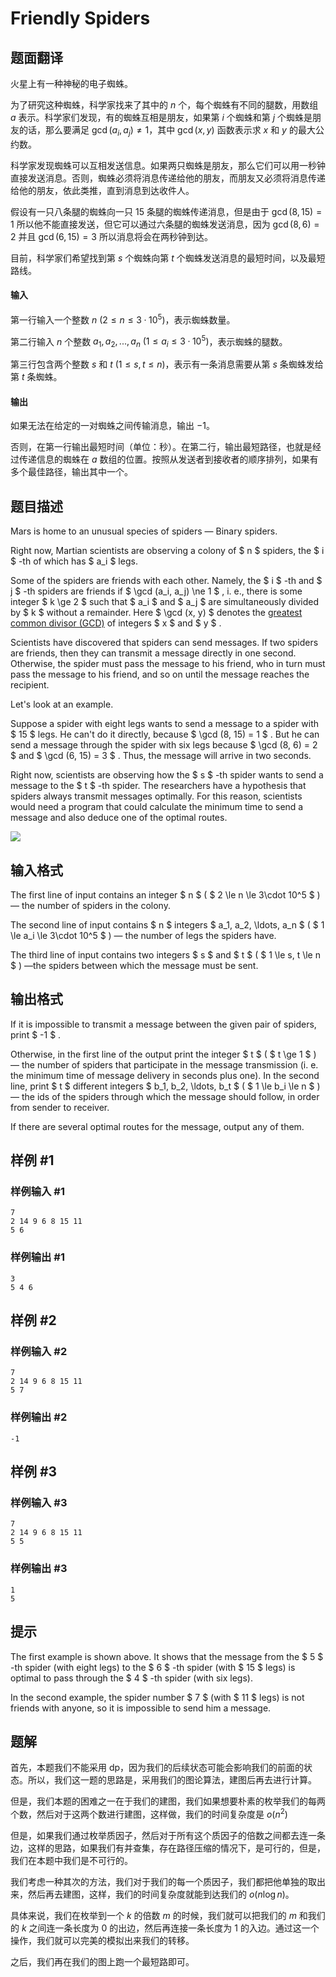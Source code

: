 # Friendly Spiders

## 题面翻译

火星上有一种神秘的电子蜘蛛。

为了研究这种蜘蛛，科学家找来了其中的 $n$ 个，每个蜘蛛有不同的腿数，用数组 $a$ 表示。科学家们发现，有的蜘蛛互相是朋友，如果第 $i$ 个蜘蛛和第 $j$ 个蜘蛛是朋友的话，那么要满足 $\operatorname{gcd}(a_{i},a_{j})≠1$，其中 $\operatorname{gcd}(x,y)$ 函数表示求 $x$ 和 $y$ 的最大公约数。

科学家发现蜘蛛可以互相发送信息。如果两只蜘蛛是朋友，那么它们可以用一秒钟直接发送消息。否则，蜘蛛必须将消息传递给他的朋友，而朋友又必须将消息传递给他的朋友，依此类推，直到消息到达收件人。

假设有一只八条腿的蜘蛛向一只 $15$ 条腿的蜘蛛传递消息，但是由于 $\operatorname{gcd}(8,15)=1$ 所以他不能直接发送，但它可以通过六条腿的蜘蛛发送消息，因为 $\operatorname{gcd}(8,6)=2$ 并且 $\operatorname{gcd}(6,15)=3$ 所以消息将会在两秒钟到达。

目前，科学家们希望找到第 $s$ 个蜘蛛向第 $t$ 个蜘蛛发送消息的最短时间，以及最短路线。

#### 输入

第一行输入一个整数 $n$ $(2\le n \le 3·10^5)$，表示蜘蛛数量。

第二行输入 $n$ 个整数 $a_{1},a_{2},...,a_{n}$ $(1\le a_{i} \le 3·10^5)$，表示蜘蛛的腿数。

第三行包含两个整数 $s$ 和 $t$ $(1\le s,t\le n)$，表示有一条消息需要从第 $s$ 条蜘蛛发给第 $t$ 条蜘蛛。

#### 输出
如果无法在给定的一对蜘蛛之间传输消息，输出 $-1$。

否则，在第一行输出最短时间（单位：秒）。在第二行，输出最短路径，也就是经过传递信息的蜘蛛在 $a$ 数组的位置。按照从发送者到接收者的顺序排列，如果有多个最佳路径，输出其中一个。

## 题目描述

Mars is home to an unusual species of spiders — Binary spiders.

Right now, Martian scientists are observing a colony of $ n $ spiders, the $ i $ -th of which has $ a_i $ legs.

Some of the spiders are friends with each other. Namely, the $ i $ -th and $ j $ -th spiders are friends if $ \gcd (a_i, a_j) \ne 1 $ , i. e., there is some integer $ k \ge 2 $ such that $ a_i $ and $ a_j $ are simultaneously divided by $ k $ without a remainder. Here $ \gcd (x, y) $ denotes the [greatest common divisor (GCD)](https://en.wikipedia.org/wiki/Greatest_common_divisor) of integers $ x $ and $ y $ .

Scientists have discovered that spiders can send messages. If two spiders are friends, then they can transmit a message directly in one second. Otherwise, the spider must pass the message to his friend, who in turn must pass the message to his friend, and so on until the message reaches the recipient.

Let's look at an example.

Suppose a spider with eight legs wants to send a message to a spider with $ 15 $ legs. He can't do it directly, because $ \gcd (8, 15) = 1 $ . But he can send a message through the spider with six legs because $ \gcd (8, 6) = 2 $ and $ \gcd (6, 15) = 3 $ . Thus, the message will arrive in two seconds.

Right now, scientists are observing how the $ s $ -th spider wants to send a message to the $ t $ -th spider. The researchers have a hypothesis that spiders always transmit messages optimally. For this reason, scientists would need a program that could calculate the minimum time to send a message and also deduce one of the optimal routes.

 ![](https://cdn.luogu.com.cn/upload/vjudge_pic/CF1775D/cbd40cc2068feef6a151db4f398da64f76e37f80.png)

## 输入格式

The first line of input contains an integer $ n $ ( $ 2 \le n \le 3\cdot 10^5 $ ) — the number of spiders in the colony.

The second line of input contains $ n $ integers $ a_1, a_2, \ldots, a_n $ ( $ 1 \le a_i \le 3\cdot 10^5 $ ) — the number of legs the spiders have.

The third line of input contains two integers $ s $ and $ t $ ( $ 1 \le s, t \le n $ ) —the spiders between which the message must be sent.

## 输出格式

If it is impossible to transmit a message between the given pair of spiders, print $ -1 $ .

Otherwise, in the first line of the output print the integer $ t $ ( $ t \ge 1 $ ) — the number of spiders that participate in the message transmission (i. e. the minimum time of message delivery in seconds plus one). In the second line, print $ t $ different integers $ b_1, b_2, \ldots, b_t $ ( $ 1 \le b_i \le n $ ) — the ids of the spiders through which the message should follow, in order from sender to receiver.

If there are several optimal routes for the message, output any of them.

## 样例 #1

### 样例输入 #1

```
7
2 14 9 6 8 15 11
5 6
```

### 样例输出 #1

```
3
5 4 6
```

## 样例 #2

### 样例输入 #2

```
7
2 14 9 6 8 15 11
5 7
```

### 样例输出 #2

```
-1
```

## 样例 #3

### 样例输入 #3

```
7
2 14 9 6 8 15 11
5 5
```

### 样例输出 #3

```
1
5
```

## 提示

The first example is shown above. It shows that the message from the $ 5 $ -th spider (with eight legs) to the $ 6 $ -th spider (with $ 15 $ legs) is optimal to pass through the $ 4 $ -th spider (with six legs).

In the second example, the spider number $ 7 $ (with $ 11 $ legs) is not friends with anyone, so it is impossible to send him a message.

## 题解
首先，本题我们不能采用 dp，因为我们的后续状态可能会影响我们的前面的状态。所以，我们这一题的思路是，采用我们的图论算法，建图后再去进行计算。

但是，我们本题的困难之一在于我们的建图，我们如果想要朴素的枚举我们的每两个数，然后对于这两个数进行建图，这样做，我们的时间复杂度是 $o(n^2)$

但是，如果我们通过枚举质因子，然后对于所有这个质因子的倍数之间都去连一条边，这样的思路，如果我们有并查集，存在路径压缩的情况下，是可行的，但是，我们在本题中我们是不可行的。

我们考虑一种其次的方法，我们对于我们的每一个质因子，我们都把他单独的取出来，然后再去建图，这样，我们的时间复杂度就能到达我们的 $o(n\log n)$。

具体来说，我们在枚举到一个 $k$ 的倍数 $m$ 的时候，我们就可以把我们的 $m$ 和我们的 $k$ 之间连一条长度为 $0$ 的出边，然后再连接一条长度为 $1$ 的入边。通过这一个操作，我们就可以完美的模拟出来我们的转移。

之后，我们再在我们的图上跑一个最短路即可。